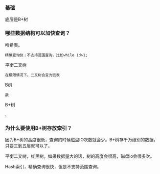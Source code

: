 
### 基础

底层是B+树

### 哪些数据结构可以加快查询？

哈希表。

    精确查询快；不支持范围查询，比如while id>1;

平衡二叉树

    在极限情况下，二叉树会变为链表

B树

    数

B+树

    、

### 为什么要使用B+树存放索引？

因为B+树的高度很低，查询的时候磁盘IO次数就会少。B+树存千万级别的数据，只要三到五层就可以了。

平衡二叉树，红黑树。如果数据量大的话，树的高度会很高，磁盘io会很多次。

Hash索引，精确查询很快，但是不支持范围查询。


